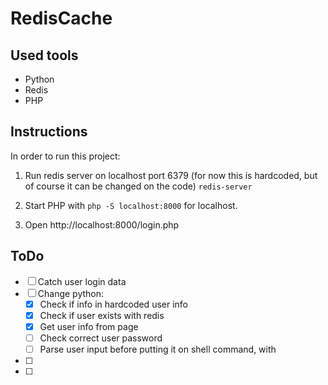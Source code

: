# RedisCache

## Used tools
* Python
* Redis
* PHP

## Instructions
In order to run this project: 

1. Run redis server on localhost port 6379 
(for now this is hardcoded, but of course it can be changed on the code)
```redis-server```

2. Start PHP with ```php -S localhost:8000``` for localhost.
3. Open http://localhost:8000/login.php

## ToDo
 - [ ] Catch user login data
 - [ ] Change python: 
     - [x] Check if info in hardcoded user info
     - [x] Check if user exists with redis
     - [x] Get user info from page
     - [ ] Check correct user password
     - [ ] Parse user input before putting it on shell command, with 
 - [ ] 
 - [ ] 